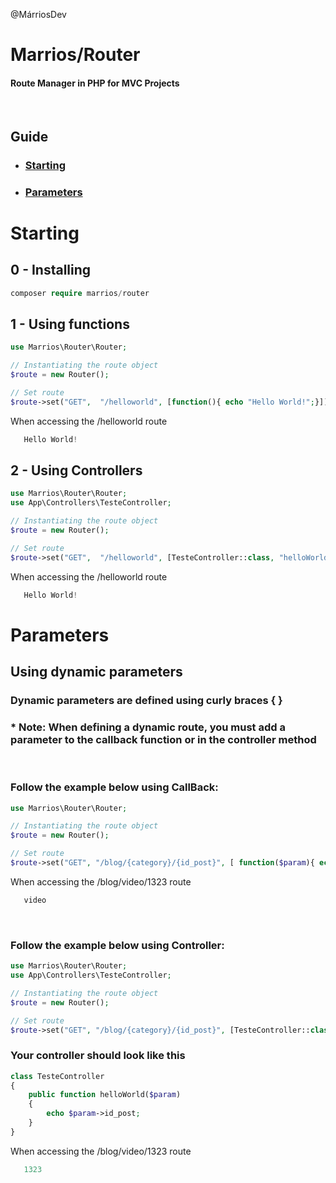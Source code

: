 @MárriosDev
# Marrios/Router


#### Route Manager in PHP for MVC Projects
<br>

## Guide

* ### [Starting](#starting)
* ### [Parameters](#parameters)

# Starting

## 0 - Installing

```php
composer require marrios/router
```


## 1 - Using functions


 ```php
 use Marrios\Router\Router;

 // Instantiating the route object
 $route = new Router();

// Set route
$route->set("GET",  "/helloworld", [function(){ echo "Hello World!";}])->run();

 ```
When accessing the /helloworld route
 ```php
    Hello World!
 ```


 <!-- ======================================== -->

## 2 - Using Controllers


 ```php
use Marrios\Router\Router;
use App\Controllers\TesteController;

// Instantiating the route object
$route = new Router();

// Set route
$route->set("GET",  "/helloworld", [TesteController::class, "helloWorld"])->run();

 ```
When accessing the /helloworld route
 ```php
    Hello World!
 ```


 <!-- ============================= -->



# Parameters
## Using dynamic parameters 
### Dynamic parameters are defined using curly braces { }
### * Note: When defining a dynamic route, you must add a parameter to the callback function or in the controller method

<br>

### Follow the example below using CallBack:

 ```php
 use Marrios\Router\Router;

 // Instantiating the route object
 $route = new Router();

// Set route
$route->set("GET", "/blog/{category}/{id_post}", [ function($param){ echo $param->category;}])->run();

 ```
When accessing the /blog/video/1323 route
 ```php
    video
 ```

 <br>

### Follow the example below using Controller:

 ```php
use Marrios\Router\Router;
use App\Controllers\TesteController;

// Instantiating the route object
$route = new Router();

// Set route
$route->set("GET", "/blog/{category}/{id_post}", [TesteController::class, "helloWorld"])->run();

 ```

### Your controller should look like this
```php
class TesteController
{
    public function helloWorld($param)
    {
        echo $param->id_post;
    }
}
```

When accessing the /blog/video/1323 route
 ```php
    1323
 ```